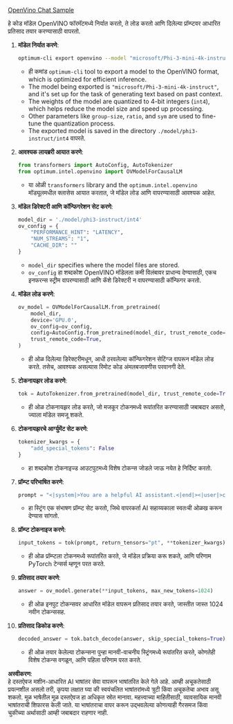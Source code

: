 [OpenVino Chat Sample](../../../../../../code/06.E2E/E2E_OpenVino_Chat_Phi3-instruct.ipynb)

हे कोड मॉडेल OpenVINO फॉरमॅटमध्ये निर्यात करतो, ते लोड करतो आणि दिलेल्या प्रॉम्प्टवर आधारित प्रतिसाद तयार करण्यासाठी वापरतो.

1. **मॉडेल निर्यात करणे**:
   ```bash
   optimum-cli export openvino --model "microsoft/Phi-3-mini-4k-instruct" --task text-generation-with-past --weight-format int4 --group-size 128 --ratio 0.6 --sym --trust-remote-code ./model/phi3-instruct/int4
   ```
   - ही कमांड `optimum-cli` tool to export a model to the OpenVINO format, which is optimized for efficient inference.
   - The model being exported is `"microsoft/Phi-3-mini-4k-instruct"`, and it's set up for the task of generating text based on past context.
   - The weights of the model are quantized to 4-bit integers (`int4`), which helps reduce the model size and speed up processing.
   - Other parameters like `group-size`, `ratio`, and `sym` are used to fine-tune the quantization process.
   - The exported model is saved in the directory `./model/phi3-instruct/int4` वापरते.

2. **आवश्यक लायब्ररी आयात करणे**:
   ```python
   from transformers import AutoConfig, AutoTokenizer
   from optimum.intel.openvino import OVModelForCausalLM
   ```
   - या ओळी `transformers` library and the `optimum.intel.openvino` मॉड्यूलमधील क्लासेस आयात करतात, जे मॉडेल लोड आणि वापरण्यासाठी आवश्यक आहेत.

3. **मॉडेल डिरेक्टरी आणि कॉन्फिगरेशन सेट करणे**:
   ```python
   model_dir = './model/phi3-instruct/int4'
   ov_config = {
       "PERFORMANCE_HINT": "LATENCY",
       "NUM_STREAMS": "1",
       "CACHE_DIR": ""
   }
   ```
   - `model_dir` specifies where the model files are stored.
   - `ov_config` हा शब्दकोश OpenVINO मॉडेलला कमी विलंबावर प्राधान्य देण्यासाठी, एकच इनफरन्स स्ट्रीम वापरण्यासाठी आणि कॅशे डिरेक्टरी न वापरण्यासाठी कॉन्फिगर करतो.

4. **मॉडेल लोड करणे**:
   ```python
   ov_model = OVModelForCausalLM.from_pretrained(
       model_dir,
       device='GPU.0',
       ov_config=ov_config,
       config=AutoConfig.from_pretrained(model_dir, trust_remote_code=True),
       trust_remote_code=True,
   )
   ```
   - ही ओळ दिलेल्या डिरेक्टरीमधून, आधी ठरवलेल्या कॉन्फिगरेशन सेटिंग्ज वापरून मॉडेल लोड करते. तसेच, आवश्यक असल्यास रिमोट कोड अंमलबजावणीस परवानगी देते.

5. **टोकनायझर लोड करणे**:
   ```python
   tok = AutoTokenizer.from_pretrained(model_dir, trust_remote_code=True)
   ```
   - ही ओळ टोकनायझर लोड करते, जो मजकूर टोकनमध्ये रूपांतरित करण्यासाठी जबाबदार असतो, ज्याला मॉडेल समजू शकते.

6. **टोकनायझरचे आर्ग्युमेंट सेट करणे**:
   ```python
   tokenizer_kwargs = {
       "add_special_tokens": False
   }
   ```
   - हा शब्दकोश टोकनाइज्ड आउटपुटमध्ये विशेष टोकन्स जोडले जाऊ नयेत हे निर्दिष्ट करतो.

7. **प्रॉम्प्ट परिभाषित करणे**:
   ```python
   prompt = "<|system|>You are a helpful AI assistant.<|end|><|user|>can you introduce yourself?<|end|><|assistant|>"
   ```
   - हा स्ट्रिंग एक संभाषण प्रॉम्प्ट सेट करतो, जिथे वापरकर्ता AI सहाय्यकाला स्वतःची ओळख करून देण्यास सांगतो.

8. **प्रॉम्प्ट टोकनाइज करणे**:
   ```python
   input_tokens = tok(prompt, return_tensors="pt", **tokenizer_kwargs)
   ```
   - ही ओळ प्रॉम्प्टला टोकनमध्ये रूपांतरित करते, जे मॉडेल प्रक्रिया करू शकते, आणि परिणाम PyTorch टेन्सर्स म्हणून परत करते.

9. **प्रतिसाद तयार करणे**:
   ```python
   answer = ov_model.generate(**input_tokens, max_new_tokens=1024)
   ```
   - ही ओळ इनपुट टोकन्सवर आधारित मॉडेल वापरून प्रतिसाद तयार करते, जास्तीत जास्त 1024 नवीन टोकन्ससह.

10. **प्रतिसाद डिकोड करणे**:
    ```python
    decoded_answer = tok.batch_decode(answer, skip_special_tokens=True)[0]
    ```
    - ही ओळ तयार केलेल्या टोकन्सना पुन्हा मानवी-वाचनीय स्ट्रिंगमध्ये रूपांतरित करते, कोणतेही विशेष टोकन्स वगळून, आणि पहिला परिणाम परत करते.

**अस्वीकरण**:  
हे दस्तऐवज मशीन-आधारित AI भाषांतर सेवा वापरून भाषांतरित केले गेले आहे. आम्ही अचूकतेसाठी प्रयत्नशील असलो तरी, कृपया लक्षात घ्या की स्वयंचलित भाषांतरांमध्ये त्रुटी किंवा अचूकतेचा अभाव असू शकतो. मूळ भाषेतील मूळ दस्तऐवज हा अधिकृत स्रोत मानावा. महत्त्वाच्या माहितीसाठी, व्यावसायिक मानवी भाषांतराची शिफारस केली जाते. या भाषांतराचा वापर करून उद्भवलेल्या कोणत्याही गैरसमज किंवा चुकीच्या अर्थासाठी आम्ही जबाबदार राहणार नाही.
